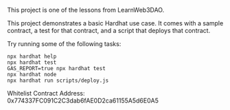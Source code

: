 This project is one of the lessons from LearnWeb3DAO.

This project demonstrates a basic Hardhat use case. It comes with a sample contract, a test for that contract, and a script that deploys that contract.

Try running some of the following tasks:

```shell
npx hardhat help
npx hardhat test
GAS_REPORT=true npx hardhat test
npx hardhat node
npx hardhat run scripts/deploy.js
```
Whitelist Contract Address: 0x774337FC091C2C3dab6fAE0D2ca61155A5d6E0A5